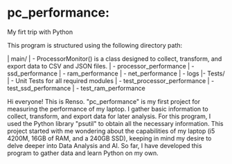 # pc_performance: 
My firt trip with Python

This program is structured using the following directory path:

| main/
|  - ProcessorMonitor() is a class designed to collect, transform, and export data to CSV and JSON files.
|   - processor_performance
|   - ssd_performance
|   - ram_performance
|   - net_performance
|   - logs
|- Tests/
|   - Unit Tests for all required modules
|   - test_processor_performance
|   - test_ssd_performance
|   - test_ram_performance

Hi everyone! This is Renso. "pc_performance" is my first project for measuring the performance of my laptop. 
I gather basic information to collect, transform, and export data for later analysis. 
For this program, I used the Python library "psutil" to obtain all the necessary information. 
This project started with me wondering about the capabilities of my laptop (i5 4200M, 16GB of RAM, and a 240GB SSD), keeping in mind my desire to delve deeper into Data Analysis and AI.
So far, I have developed this program to gather data and learn Python on my own. 




